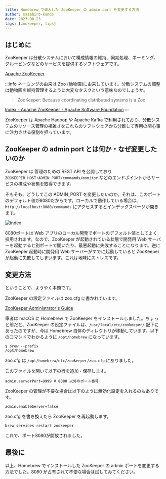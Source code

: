 ```yaml
---
title: Homebrew で導入した ZooKeeper の admin port を変更する方法
author: masahiro-kondo
date: 2023-08-23
tags: [zookeeper, tips]
---
```


## はじめに
ZooKeeper は分散システムにおいて構成情報の維持、同期処理、ネーミング、グルーピングなどのサービスを提供するソフトウェアです。

[Apache ZooKeeper](https://zookeeper.apache.org/)

:::info
ネーミングの由来は Zoo (動物園)に由来しています。分散システムの調整は動物園を維持管理するように大変なタスクという意味なのでしょうか。

> ZooKeeper: Because coordinating distributed systems is a Zoo

[Index - Apache ZooKeeper - Apache Software Foundation](https://cwiki.apache.org/confluence/display/ZOOKEEPER/Index)
:::

ZooKeeper は Apache Hadoop や Apache Kafka で利用されており、分散システムのリソース管理の複雑さをこれらのソフトウェアから分離して専用の関心事に注力させる役割を担っています。

## ZooKeeper の admin port とは何か・なぜ変更したいのか
ZooKeeper は 管理のための REST API を公開しており `ZOOKEEPER_HOST:ADMIN_PORT/commands/monitor` などのエンドポイントからサービスの構成や状態を取得できます。

そもそも、どうしてこの ADMIN_PORT を変更したいのか。それは、このポートのデフォルト値が8080だからです。ローカルで動作している場合は、`http://localhost:8080/commands` にアクセスするとインデックスページが開きます。

![index](https://i.gyazo.com/9107a091131b60dee6088b33a04be88b.png)

8080ポートは Web アプリのローカル開発でポートのデフォルト値としてよく採用されます。なので、ZooKeeper が起動されている状態で開発用 Web サーバーを起動すると別ポートで開いたり、最悪起動に失敗することになります。逆に ZooKeeper 起動時に開発用 Web サーバーがすでに起動していると ZooKeeper が起動に失敗してしまいます。これは地味にストレスです。

## 変更方法
ということで、ようやく本題です。

ZooKeeper の設定ファイルは zoo.cfg に書かれています。

[ZooKeeper Administrator's Guide](https://zookeeper.apache.org/doc/r3.5.1-alpha/zookeeperAdmin.html#sc_adminserver_config)

筆者は macOS に Homebrew で ZooKeeper をインストールしました。ちょっと前だと、ZooKeeper の設定ファイルは、`/usr/local/etc/zookeeper/` 配下にあったのですが、今は Homebrew 自体のディレクトリが移動しています。以下のコマンドでわかるように `/opt/homebrew` になっています。

```shell
$ brew --prefix                                                          
/opt/homebrew
```

zoo.cfg は `/opt/homebrew/etc/zookeeper/zoo.cfg` にありました。

このファイルを開いて以下の行を追加・保存します。

```shell
admin.serverPort=9999 # 8080 以外のポート番号
```

ZooKeeper の管理が不要な場合は以下のように無効化設定を入れるのもありです。

```shell
admin.enableServer=false
```

zoo.cfg を書き換えたら ZooKeeper を再起動します。

```shell
brew services restart zookeeper
```

これで、ポート8080が開放されました。

## 最後に
以上、Homebrew でインストールした ZooKeeper の admin ポートを変更する方法でした。8080 が占有されて不便な場合は試してみてください。

